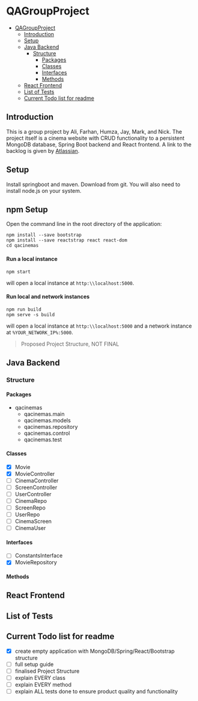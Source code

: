 # QAGroupProject

- [QAGroupProject](#qagroupproject)
  * [Introduction](#introduction)
  * [Setup](#setup)
  * [Java Backend](#java-backend)
    + [Structure](#structure)
      - [Packages](#packages)
      - [Classes](#classes)
      - [Interfaces](#interfaces)
      - [Methods](#methods)
  * [React Frontend](#react-frontend)
  * [List of Tests](#list-of-tests)
  * [Current Todo list for readme](#current-todo-list-for-readme)

## Introduction
This is a group project by Ali, Farhan, Humza, Jay, Mark, and Nick. The project itself is a cinema website with CRUD functionality to a persistent MongoDB database, Spring Boot backend and React frontend. A link to the backlog is given by [Atlassian](https://qacacademypurple.atlassian.net/secure/RapidBoard.jspa?rapidView=29&projectKey=CL2&view=planning.nodetail&selectedIssue=CL2-5).
## Setup
Install springboot and maven. Download from git. You will also need to install node.js on your system.
## npm Setup
Open the command line in the root directory of the application:
```
npm install --save bootstrap
npm install --save reactstrap react react-dom
cd qacinemas
```
#### Run a local instance
```
npm start
```
will open a local instance at `http:\\localhost:5000`. 
#### Run local and network instances
```
npm run build
npm serve -s build
```
will open a local instance at `http:\\localhost:5000` and a network instance at `%YOUR_NETWORK_IP%:5000`.
> Proposed Project Structure, NOT FINAL
## Java Backend
### Structure
#### Packages
* qacinemas
  * qacinemas.main
  * qacinemas.models
  * qacinemas.repository
  * qacinemas.control
  * qacinemas.test
#### Classes
* [x] Movie
* [x] MovieController
* [ ] CinemaController
* [ ] ScreenController
* [ ] UserController
* [ ] CinemaRepo
* [ ] ScreenRepo
* [ ] UserRepo
* [ ] CinemaScreen
* [ ] CinemaUser
#### Interfaces
* [ ] ConstantsInterface
* [x] MovieRepository
#### Methods
## React Frontend
## List of Tests
## Current Todo list for readme
- [x] create empty application with MongoDB/Spring/React/Bootstrap structure
- [ ] full setup guide
- [ ] finalised Project Structure
- [ ] explain EVERY class
- [ ] explain EVERY method
- [ ] explain ALL tests done to ensure product quality and functionality
